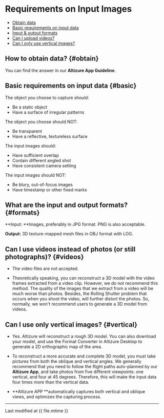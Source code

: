 # Requirements on Input Images

* [Obtain data](#obtain)
* [Basic requirements on input data](#basic)
* [Input & output formats](#formats)
* [Can I upload videos?](#videos)
* [Can I only use vertical images?](#vertical)

## How to obtain data? {#obtain}

You can find the answer in our **Altizure App Guideline**.

## Basic requirements on input data {#basic}

The object you choose to capture should:

* Be a static object
* Have a surface of irregular patterns

The object you choose should NOT:

* Be transparent
* Have a reflective, textureless surface

The input images should:

* Have sufficient overlap
* Contain different angled shot
* Have consistent camera setting

The input images should NOT:

* Be blury, out-of-focus images
* Have timestamp or other fixed marks

## What are the input and output formats? {#formats}

**Input: **Images, preferably in JPG format. PNG is also acceptable.

**Output:** 3D texture-mapped mesh files in OBJ format with LOG.

## Can I use videos instead of photos \(or still photographs\)? {#videos}

* The video files are not accepted.

* Theoretically speaking, you can reconstruct a 3D model with the video frames extracted from a video clip. However, we do not recommend this method. The quality of the images that we extract from a video will be much worse than photos. Besides, the Rolling Shutter problem that occurs when you shoot the video, will further distort the photos. So, normally, we won't recommend users to generate a 3D model from videos.

## Can I use only vertical images? {#vertical}

* Yes. Altizure will reconstruct a rough 3D model. You can also download your model, and use the Format Converter in Altizure Desktop to generate a 2D orthographic map of the area.

* To reconstruct a more accurate and complete 3D model, you must take pictures from both the oblique and vertical angles. We generally recommend that you need to follow the flight paths auto-planned by our **Altizure App**, and take photos from five different viewpoints: one vertical, and four at 45 degrees. Therefore, this will make the input data four times more than the vertical data.

* **Altizure APP **automatically captures both vertical and oblique views, and optimizes the capturing process.

---

Last modified at {{ file.mtime }}


